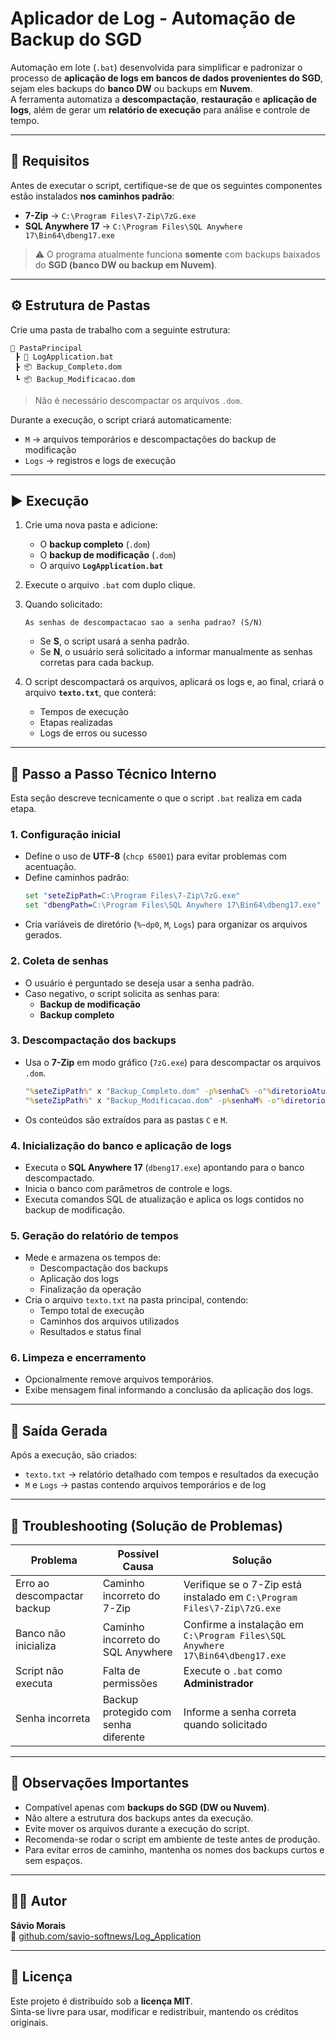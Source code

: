 # Aplicador de Log - Automação de Backup do SGD

Automação em lote (`.bat`) desenvolvida para simplificar e padronizar o processo de **aplicação de logs em bancos de dados provenientes do SGD**, sejam eles backups do **banco DW** ou backups em **Nuvem**.  
A ferramenta automatiza a **descompactação**, **restauração** e **aplicação de logs**, além de gerar um **relatório de execução** para análise e controle de tempo.

---

## 🧩 Requisitos

Antes de executar o script, certifique-se de que os seguintes componentes estão instalados **nos caminhos padrão**:

- **7-Zip** → `C:\Program Files\7-Zip\7zG.exe`  
- **SQL Anywhere 17** → `C:\Program Files\SQL Anywhere 17\Bin64\dbeng17.exe`

> ⚠️ O programa atualmente funciona **somente** com backups baixados do **SGD (banco DW ou backup em Nuvem)**.

---

## ⚙️ Estrutura de Pastas

Crie uma pasta de trabalho com a seguinte estrutura:

```
📁 PastaPrincipal
 ┣ 📄 LogApplication.bat
 ┣ 📦 Backup_Completo.dom
 ┗ 📦 Backup_Modificacao.dom
```

> Não é necessário descompactar os arquivos `.dom`.

Durante a execução, o script criará automaticamente:
- `M` → arquivos temporários e descompactações do backup de modificação  
- `Logs` → registros e logs de execução

---

## ▶️ Execução

1. Crie uma nova pasta e adicione:
   - O **backup completo** (`.dom`)
   - O **backup de modificação** (`.dom`)
   - O arquivo **`LogApplication.bat`**

2. Execute o arquivo `.bat` com duplo clique.

3. Quando solicitado:
   ```
   As senhas de descompactacao sao a senha padrao? (S/N)
   ```
   - Se **S**, o script usará a senha padrão.
   - Se **N**, o usuário será solicitado a informar manualmente as senhas corretas para cada backup.

4. O script descompactará os arquivos, aplicará os logs e, ao final, criará o arquivo **`texto.txt`**, que conterá:
   - Tempos de execução
   - Etapas realizadas
   - Logs de erros ou sucesso

---

## 🧠 Passo a Passo Técnico Interno

Esta seção descreve tecnicamente o que o script `.bat` realiza em cada etapa.

### 1. Configuração inicial
- Define o uso de **UTF-8** (`chcp 65001`) para evitar problemas com acentuação.
- Define caminhos padrão:
  ```bat
  set "seteZipPath=C:\Program Files\7-Zip\7zG.exe"
  set "dbengPath=C:\Program Files\SQL Anywhere 17\Bin64\dbeng17.exe"
  ```
- Cria variáveis de diretório (`%~dp0`, `M`, `Logs`) para organizar os arquivos gerados.

### 2. Coleta de senhas
- O usuário é perguntado se deseja usar a senha padrão.
- Caso negativo, o script solicita as senhas para:
  - **Backup de modificação**
  - **Backup completo**

### 3. Descompactação dos backups
- Usa o **7-Zip** em modo gráfico (`7zG.exe`) para descompactar os arquivos `.dom`.
  ```bat
  "%seteZipPath%" x "Backup_Completo.dom" -p%senhaC% -o"%diretorioAtual%\C" -y
  "%seteZipPath%" x "Backup_Modificacao.dom" -p%senhaM% -o"%diretorioAtual%\M" -y
  ```
- Os conteúdos são extraídos para as pastas `C` e `M`.

### 4. Inicialização do banco e aplicação de logs
- Executa o **SQL Anywhere 17** (`dbeng17.exe`) apontando para o banco descompactado.
- Inicia o banco com parâmetros de controle e logs.
- Executa comandos SQL de atualização e aplica os logs contidos no backup de modificação.

### 5. Geração do relatório de tempos
- Mede e armazena os tempos de:
  - Descompactação dos backups  
  - Aplicação dos logs  
  - Finalização da operação
- Cria o arquivo `texto.txt` na pasta principal, contendo:
  - Tempo total de execução  
  - Caminhos dos arquivos utilizados  
  - Resultados e status final

### 6. Limpeza e encerramento
- Opcionalmente remove arquivos temporários.
- Exibe mensagem final informando a conclusão da aplicação dos logs.

---

## 📄 Saída Gerada

Após a execução, são criados:
- `texto.txt` → relatório detalhado com tempos e resultados da execução  
- `M` e `Logs` → pastas contendo arquivos temporários e de log

---

## 🧰 Troubleshooting (Solução de Problemas)

| Problema | Possível Causa | Solução |
|-----------|----------------|----------|
| Erro ao descompactar backup | Caminho incorreto do 7-Zip | Verifique se o 7-Zip está instalado em `C:\Program Files\7-Zip\7zG.exe` |
| Banco não inicializa | Caminho incorreto do SQL Anywhere | Confirme a instalação em `C:\Program Files\SQL Anywhere 17\Bin64\dbeng17.exe` |
| Script não executa | Falta de permissões | Execute o `.bat` como **Administrador** |
| Senha incorreta | Backup protegido com senha diferente | Informe a senha correta quando solicitado |

---

## 📘 Observações Importantes

- Compatível apenas com **backups do SGD (DW ou Nuvem)**.  
- Não altere a estrutura dos backups antes da execução.  
- Evite mover os arquivos durante a execução do script.  
- Recomenda-se rodar o script em ambiente de teste antes de produção.  
- Para evitar erros de caminho, mantenha os nomes dos backups curtos e sem espaços.

---

## 👨‍💻 Autor

**Sávio Morais**  
🔗 [github.com/savio-softnews/Log_Application](https://github.com/savio-softnews/Log_Application)

---

## 🪪 Licença

Este projeto é distribuído sob a **licença MIT**.  
Sinta-se livre para usar, modificar e redistribuir, mantendo os créditos originais.
